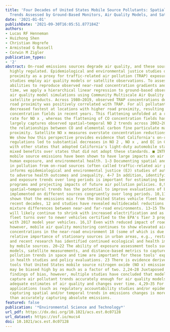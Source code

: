 ```yaml
---
title: 'Four Decades of United States Mobile Source Pollutants: Spatial− Temporal
  Trends Assessed by Ground-Based Monitors, Air Quality Models, and Satellites'
date: '2021-01-01'
publishDate: '2021-09-30T16:05:51.877184Z'
authors:
- Lucas RF Henneman
- Huizhong Shen
- Christian Hogrefe
- Armistead G Russell
- Corwin M Zigler
publication_types:
- '2'
abstract: On-road emissions sources degrade air quality, and these sources have been
  highly regulated. Epidemiological and environmental justice studies often use road
  proximity as a proxy for traffic-related air pollution (TRAP) exposure, and other
  studies employ air quality models or satellite observations. To assess these metrics'
  abilities to reproduce observed near-road concentration gradients and changes over
  time, we apply a hierarchical linear regression to ground-based observations, long-term
  air quality model simulations using Community Multiscale Air Quality (CMAQ), and
  satellite products. Across 1980−2019, observed TRAP concentrations decreased, and
  road proximity was positively correlated with TRAP. For all pollutants, concentrations
  decreased fastest at locations with higher road proximity, resulting in \"flatter\"
  concentration fields in recent years. This flattening unfolded at a relatively constant
  rate for NO x , whereas the flattening of CO concentration fields has slowed. CMAQ
  largely captures observed spatial−temporal NO 2 trends across 2002−2010 but overstates
  the relationships between CO and elemental carbon fine particulate matter (EC) road
  proximity. Satellite NO x measures overstate concentration reductions near roads.
  We show how this perspective provides evidence that California's on-road vehicle
  regulations led to substantial decreases in NO 2 , NO x , and EC in California,
  with other states that adopted California's light-duty automobile standards showing
  mixed benefits over states that did not adopt these standards. ■ INTRODUCTION On-road
  mobile source emissions have been shown to have large impacts on air pollution,
  human exposure, and environmental health. 1−3 Documenting spatial and temporal variability
  in pollution from on-road sources (often called traffic-related air pollution, TRAP)
  informs epidemiological and environmental justice (EJ) studies of automobile contributions
  to adverse health outcomes and inequality. 4−7 In addition, identifying emissions
  and exposure trends over long periods is important for estimating benefits of regulatory
  programs and projecting impacts of future air pollution policies. 8,9 Tracking source-specific
  spatial−temporal trends has the potential to improve evaluations of broad regulations
  implemented on different sources congruently over long periods. 10,11 Research has
  shown that the emissions mix from the United States vehicle fleet has evolved over
  recent decades, 12 and studies have revealed multidecadal reductions in air pollution
  mixture differences between near-and far-road environments. 13−15 These differences
  will likely continue to shrink with increased electrification and as the current
  fleet turns over to newer vehicles certified to the EPA's Tier 3 program beginning
  with 2017 model year vehicles. 16,17 Even with reduced impact of road travel broadly,
  however, mobile air quality monitoring continues to show elevated air pollution
  concentrations in the near-road environment 18 (some of which is due to growing
  relative importance of stationary sources in urban areas, e.g., restaurants 19),
  and recent research has identified continued ecological and health impacts imparted
  by mobile sources. 20−22 The ability of exposure assessment tools such as air quality
  models, satellite measurements, and distance-based metrics to capture observed air
  pollution trends in space and time are important for these tools' expanded viability
  in health studies and policy evaluations. 23 There is evidence derived from such
  tools that United States mobile source nitrogen oxide (NO x) emissions estimates
  may be biased high by as much as a factor of two. 2,24−28 Juxtaposed with these
  findings of bias, however, multiple studies have concluded that modeled emissions
  capture air pollutant trends accurately enough for air quality models to provide
  adequate estimates of air quality and changes over time. 4,29−35 For some model
  applications (such as regulatory accountability studies and/or epidemiological studies),
  capturing spatial and/or temporal trends in emissions changes is more important
  than accurately capturing absolute emissions. 
featured: false
publication: '*Environmental Science and Technology*'
url_pdf: https://dx.doi.org/10.1021/acs.est.0c07128
url_dataset: https://osf.io/mucs4
doi: 10.1021/acs.est.0c07128
---
```


